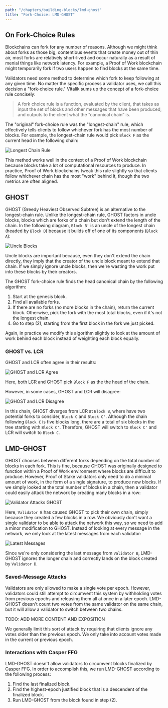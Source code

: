 ```yaml
---
path: "/chapters/building-blocks/lmd-ghost"
title: "Fork-Choice: LMD-GHOST"
---
```


## On Fork-Choice Rules
Blockchains can fork for any number of reasons. Although we might think about forks as those big, contentious events that create money out of thin air, most forks are relatively short-lived and occur naturally as a result of menial things like network latency. For example, a Proof of Work blockchain might temporarily fork if two users happen to find blocks at the same time.

Validators need some method to determine which fork to keep following at any given time. No matter the specific process a validator uses, we call this decision a "fork-choice rule." Vitalik sums up the concept of a fork-choice rule concisely:

> A fork choice rule is a function, evaluated by the client, that takes as input the set of blocks and other messages that have been produced, and outputs to the client what the “canonical chain” is.

The "original" fork-choice rule was the "longest-chain" rule, which effectively tells clients to follow whichever fork has the most number of blocks. For example, the longest-chain rule would pick `Block F` as the current head in the following chain:

![Longest Chain Rule](./images/lmd-ghost/lcr.png)

This method works well in the context of a Proof of Work blockchain because blocks take a lot of computational resources to produce. In practice, Proof of Work blockchains tweak this rule slightly so that clients follow whichever chain has the most "work" behind it, though the two metrics are often aligned.

## GHOST
GHOST (Greedy Heaviest Observed Subtree) is an alternative to the longest-chain rule. Unlike the longest-chain rule, GHOST factors in uncle blocks, blocks which are forks of a chain but don't extend the length of the chain. In the following diagram, `Block B'` is an uncle of the longest chain (headed by `Block D`) because it builds off of one of its components (`Block A`):

![Uncle Blocks](./images/lmd-ghost/uncle-blocks.png)

Uncle blocks are important because, even they don't extend the chain directly, they imply that the creator of the uncle block meant to extend that chain. If we simply ignore uncle blocks, then we're wasting the work put into these blocks by their creators. 

The GHOST fork-choice rule finds the head canonical chain by the following algorithm:

1. Start at the genesis block.
2. Find all available forks.
3. If there are no forks (no more blocks in the chain), return the current block. Otherwise, pick the fork with the most total blocks, even if it's not the longest chain.
4. Go to step (2), starting from the first block in the fork we just picked.

Again, in practice we modify this algorithm slightly to look at the amount of work behind each block instead of weighting each block equally.

### GHOST vs. LCR
GHOST and LCR often agree in their results:

![GHOST and LCR Agree](./images/lmd-ghost/lcr-ghost-agree.png)

Here, both LCR and GHOST pick `Block F` as the the head of the chain.

However, in some cases, GHOST and LCR will disagree: 

![GHOST and LCR Disagree](./images/lmd-ghost/lcr-ghost-disagree.png)

In this chain, GHOST diverges from LCR at `Block B`, where have two potential forks to consider, `Block C` and `Block C'`. Although the chain following `Block C` is five blocks long, there are a total of six blocks in the tree starting with `Block C'`. Therefore, GHOST will switch to `Block C'` and LCR will switch to `Block C`.

## LMD-GHOST
GHOST chooses between different forks depending on the total number of blocks in each fork. This is fine, because GHOST was originally designed to function within a Proof of Work environment where blocks are difficult to produce. However, Proof of Stake validators only need to do a minimal amount of work, in the form of a single signature, to produce new blocks. If we simply looked at the total number of blocks in a chain, then a validator could easily attack the network by creating many blocks in a row:

![Validator Attacks GHOST](./images/lmd-ghost/validator-attacks-ghost.png)

Here, `Validator B` has caused GHOST to pick their own chain, simply because they created a few blocks in a row. We obviously don't want a single validator to be able to attack the network this way, so we need to add a minor modification to GHOST. Instead of looking at every message in the network, we only look at the latest messages from each validator:

![Latest Messages](./images/lmd-ghost/lmd-ghost-messages.png)

Since we're only considering the last message from `Validator B`, LMD-GHOST ignores the longer chain and correctly lands on the block created by `Validator D`.

### Saved-Message Attacks
Validators are only allowed to make a single vote per epoch. However, validators could still attempt to circumvent this system by withholding votes from previous epochs and releasing them all at once in a later epoch. LMD-GHOST doesn't count two votes from the same validator on the same chain, but it will allow a validator to switch between two chains. 

TODO: ADD MORE CONTENT AND EXPOSITION

We generally limit this sort of attack by requiring that clients ignore any votes older than the previous epoch. We only take into account votes made in the current or previous epoch. 

### Interactions with Casper FFG
LMD-GHOST doesn't allow validators to circumvent blocks finalized by Casper FFG. In order to accomplish this, we run LMD-GHOST according to the following process:

1. Find the last finalized block.
2. Find the highest-epoch justified block that is a descendent of the finalized block.
3. Run LMD-GHOST from the block found in step (2).
